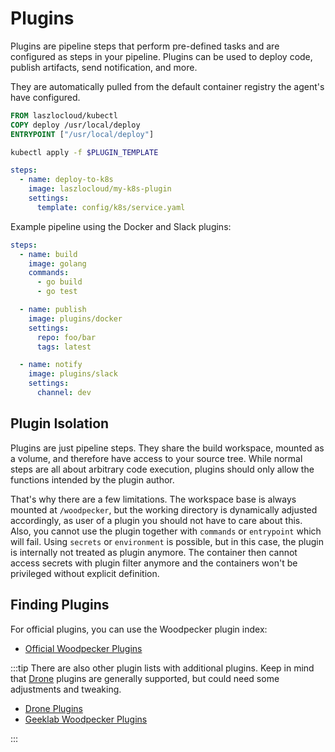 # Plugins

Plugins are pipeline steps that perform pre-defined tasks and are configured as steps in your pipeline. Plugins can be used to deploy code, publish artifacts, send notification, and more.

They are automatically pulled from the default container registry the agent's have configured.

```dockerfile title="Dockerfile"
FROM laszlocloud/kubectl
COPY deploy /usr/local/deploy
ENTRYPOINT ["/usr/local/deploy"]
```

```bash title="deploy"
kubectl apply -f $PLUGIN_TEMPLATE
```

```yaml title=".woodpecker.yaml"
steps:
  - name: deploy-to-k8s
    image: laszlocloud/my-k8s-plugin
    settings:
      template: config/k8s/service.yaml
```

Example pipeline using the Docker and Slack plugins:

```yaml
steps:
  - name: build
    image: golang
    commands:
      - go build
      - go test

  - name: publish
    image: plugins/docker
    settings:
      repo: foo/bar
      tags: latest

  - name: notify
    image: plugins/slack
    settings:
      channel: dev
```

## Plugin Isolation

Plugins are just pipeline steps. They share the build workspace, mounted as a volume, and therefore have access to your source tree.
While normal steps are all about arbitrary code execution, plugins should only allow the functions intended by the plugin author.

That's why there are a few limitations. The workspace base is always mounted at `/woodpecker`, but the working directory is dynamically
adjusted accordingly, as user of a plugin you should not have to care about this. Also, you cannot use the plugin together with `commands`
or `entrypoint` which will fail. Using `secrets` or `environment` is possible, but in this case, the plugin is internally not treated as plugin
anymore. The container then cannot access secrets with plugin filter anymore and the containers won't be privileged without explicit definition.

## Finding Plugins

For official plugins, you can use the Woodpecker plugin index:

- [Official Woodpecker Plugins](https://woodpecker-ci.org/plugins)

:::tip
There are also other plugin lists with additional plugins. Keep in mind that [Drone](https://www.drone.io/) plugins are generally supported, but could need some adjustments and tweaking.

- [Drone Plugins](http://plugins.drone.io)
- [Geeklab Woodpecker Plugins](https://woodpecker-plugins.geekdocs.de/)

:::
